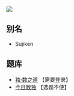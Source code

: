 ![](https://cn.sudoku.today/pic/02/sujiken/38414_148267.png)

## 别名
- Sujiken

## 题库
- [独·数之道](http://www.sudokufans.org.cn/lx/game.index.php?type=half) 【需要登录】
- [今日数独](https://cn.sudoku.today/g-sujiken/) 【选题不便】